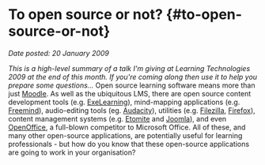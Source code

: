 # To open source or not? {#to-open-source-or-not}

_Date posted: 20 January 2009_

_This is a high-level summary of a talk I'm giving at Learning Technologies 2009 at the end of this month. If you're coming along then use it to help you prepare some questions..._ Open source learning software means more than just [Moodle](http://moodle.org/). As well as the ubiquitous LMS, there are open source content development tools (e.g. [ExeLearning](http://exelearning.org/)), mind-mapping applications (e.g. [Freemind](http://freemind.sourceforge.net/wiki/index.php/Main_Page)), audio-editing tools (eg. [Audacity](http://audacity.sourceforge.net/)), utilities (e.g. [Filezilla](http://filezilla-project.org/), [Firefox](http://www.mozilla.com/firefox/)), content management systems (e.g. [Etomite](http://www.etomite.org/) and [Joomla](http://www.joomla.org/)), and even [OpenOffice](http://www.openoffice.org/), a full-blown competitor to Microsoft Office. All of these, and many other open-source applications, are potentially useful for learning professionals - but how do you know that these open-source applications are going to work in your organisation?

>